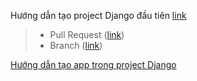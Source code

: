 Hướng dẫn tạo project Django đầu tiên [link](https://github.com/congtrang009/django-tutorial/wiki/2.-H%C6%B0%E1%BB%9Bng-d%E1%BA%ABn-t%E1%BA%A1o-project-Django-%C4%91%E1%BA%A7u-ti%C3%AAn)

> * Pull Request ([link](https://github.com/congtrang009/django-tutorial/pull/4))
> * Branch ([link](https://github.com/congtrang009/django-tutorial/tree/0-django-startproject-demo/implement))

[Hướng dẫn tạo app trong project Django](https://github.com/congtrang009/django-tutorial/wiki/3.-H%C6%B0%E1%BB%9Bng-d%E1%BA%ABn-t%E1%BA%A1o-app-trong-project-Django)


